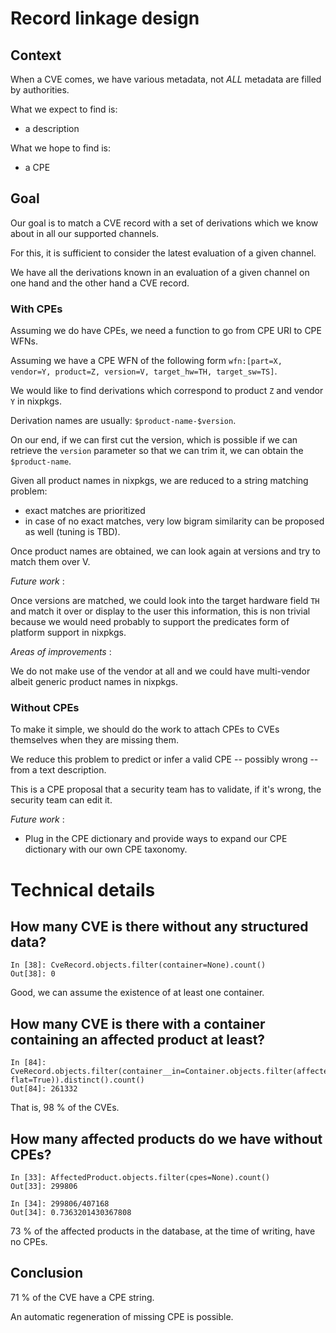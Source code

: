 # Record linkage design

## Context

When a CVE comes, we have various metadata, not _ALL_ metadata are filled by authorities.

What we expect to find is:

- a description

What we hope to find is:

- a CPE

## Goal

Our goal is to match a CVE record with a set of derivations which we know about in all our supported channels.

For this, it is sufficient to consider the latest evaluation of a given channel.

We have all the derivations known in an evaluation of a given channel on one hand and the other hand a CVE record.

### With CPEs

Assuming we do have CPEs, we need a function to go from CPE URI to CPE WFNs.

Assuming we have a CPE WFN of the following form `wfn:[part=X, vendor=Y, product=Z, version=V, target_hw=TH, target_sw=TS]`.

We would like to find derivations which correspond to product `Z` and vendor `Y` in nixpkgs.

Derivation names are usually: `$product-name-$version`.

On our end, if we can first cut the version, which is possible if we can retrieve the `version` parameter so that we can trim it, we can obtain the `$product-name`.

Given all product names in nixpkgs, we are reduced to a string matching problem:

- exact matches are prioritized
- in case of no exact matches, very low bigram similarity can be proposed as well (tuning is TBD).

Once product names are obtained, we can look again at versions and try to match them over V.

_Future work_ :

Once versions are matched, we could look into the target hardware field `TH` and match it over or display to the user this information, this is non trivial because we would need probably to support the predicates form of platform support in nixpkgs.

_Areas of improvements_ :

We do not make use of the vendor at all and we could have multi-vendor albeit generic product names in nixpkgs.

[1]: https://nvlpubs.nist.gov/nistpubs/Legacy/IR/nistir7695.pdf

### Without CPEs

To make it simple, we should do the work to attach CPEs to CVEs themselves when they are missing them.

We reduce this problem to predict or infer a valid CPE -- possibly wrong -- from a text description.

This is a CPE proposal that a security team has to validate, if it's wrong, the security team can edit it.

_Future work_ :

- Plug in the CPE dictionary and provide ways to expand our CPE dictionary with our own CPE taxonomy.

# Technical details

## How many CVE is there without any structured data?

```python-session
In [38]: CveRecord.objects.filter(container=None).count()
Out[38]: 0
```

Good, we can assume the existence of at least one container.

## How many CVE is there with a container containing an affected product at least?

```
In [84]: CveRecord.objects.filter(container__in=Container.objects.filter(affected=None).values_list('id', flat=True)).distinct().count()
Out[84]: 261332
```

That is, 98 % of the CVEs.

## How many affected products do we have without CPEs?

```python-session
In [33]: AffectedProduct.objects.filter(cpes=None).count()
Out[33]: 299806

In [34]: 299806/407168
Out[34]: 0.7363201430367808
```

73 % of the affected products in the database, at the time of writing, have no CPEs.

## Conclusion

71 % of the CVE have a CPE string.

An automatic regeneration of missing CPE is possible.
